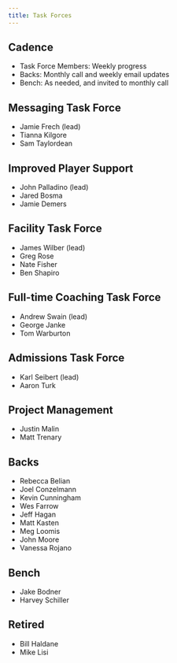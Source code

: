```yaml
---
title: Task Forces
---
```


## Cadence
- Task Force Members: Weekly progress
- Backs: Monthly call and weekly email updates
- Bench: As needed, and invited to monthly call

## Messaging Task Force
- Jamie Frech (lead)
- Tianna Kilgore
- Sam Taylordean

## Improved Player Support
- John Palladino (lead)
- Jared Bosma
- Jamie Demers

## Facility Task Force
- James Wilber (lead)
- Greg Rose
- Nate Fisher
- Ben Shapiro

## Full-time Coaching Task Force
- Andrew Swain (lead)
- George Janke
- Tom Warburton

## Admissions Task Force
- Karl Seibert (lead)
- Aaron Turk

## Project Management
- Justin Malin
- Matt Trenary

## Backs
- Rebecca Belian
- Joel Conzelmann
- Kevin Cunningham
- Wes Farrow
- Jeff Hagan
- Matt Kasten
- Meg Loomis
- John Moore
- Vanessa Rojano

## Bench
- Jake Bodner
- Harvey Schiller

## Retired
- Bill Haldane
- Mike Lisi
